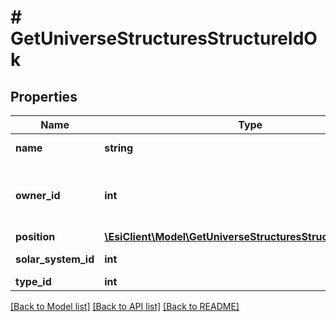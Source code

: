 # # GetUniverseStructuresStructureIdOk

## Properties

Name | Type | Description | Notes
------------ | ------------- | ------------- | -------------
**name** | **string** | The full name of the structure |
**owner_id** | **int** | The ID of the corporation who owns this particular structure |
**position** | [**\EsiClient\Model\GetUniverseStructuresStructureIdPosition**](GetUniverseStructuresStructureIdPosition.md) |  | [optional]
**solar_system_id** | **int** | solar_system_id integer |
**type_id** | **int** | type_id integer | [optional]

[[Back to Model list]](../../README.md#models) [[Back to API list]](../../README.md#endpoints) [[Back to README]](../../README.md)
